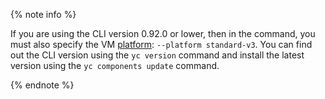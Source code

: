 {% note info %}

If you are using the CLI version 0.92.0 or lower, then in the command, you must also specify the VM [platform](../../compute/concepts/vm-platforms.md): `--platform standard-v3`. You can find out the CLI version using the `yc version` command and install the latest version using the `yc components update` command.

{% endnote %}